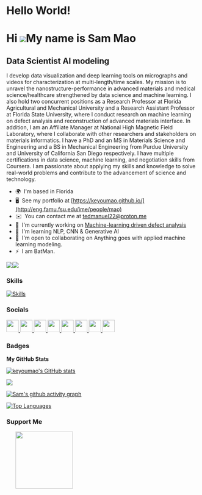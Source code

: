 # Hello World!



Hi ![](https://user-images.githubusercontent.com/18350557/176309783-0785949b-9127-417c-8b55-ab5a4333674e.gif)My name is Sam Mao
===============================================================================================================================

Data Scientist AI modeling
--------------------------

I develop data visualization and deep learning tools on micrographs and videos for characterization at multi-length/time scales. My mission is to unravel the nanostructure-performance in advanced materials and medical science/healthcare strengthened by data science and machine learning. I also hold two concurrent positions as a Research Professor at Florida Agricultural and Mechanical University and a Research Assistant Professor at Florida State University, where I conduct research on machine learning on defect analysis and reconstruction of advanced materials interface. In addition, I am an Affiliate Manager at National High Magnetic Field Laboratory, where I collaborate with other researchers and stakeholders on materials informatics. I have a PhD and an MS in Materials Science and Engineering and a BS in Mechanical Engineering from Purdue University and University of California San Diego respectively. I have multiple certifications in data science, machine learning, and negotiation skills from Coursera. I am passionate about applying my skills and knowledge to solve real-world problems and contribute to the advancement of science and technology.

* 🌍  I'm based in Florida
* 🖥️  See my portfolio at [https://keyoumao.github.io/](http://eng.famu.fsu.edu/ime/people/mao)
* ✉️  You can contact me at [tedmanuel22@proton.me](mailto:tedmanuel22@proton.me)
* 🚀  I'm currently working on [Machine-learning driven defect analysis](http://github.com/keyoumao/Defect_dP_PaCKage)
* 🧠  I'm learning NLP, CNN & Generative AI
* 🤝  I'm open to collaborating on Anything goes with applied machine learning modeling.
* ⚡  I am BatMan.

<a href="https://www.github.com/keyoumao" target="_blank" rel="noreferrer"><img
src="https://img.shields.io/github/followers/keyoumao?logo=github&style=for-the-badge&color=3382ed&labelColor=1c1917" /></a><a href="https://www.x.com/SamManu87997521" target="_blank" rel="noreferrer"><img
src="https://img.shields.io/twitter/follow/SamManu87997521?logo=twitter&style=for-the-badge&color=3382ed&labelColor=1c1917"
/></a>

### Skills
[![Skills](https://skillicons.dev/icons?i=js,html,css,aws,gcp,azure,bootstrap,cpp,d3,bash,git,gitlab,linux,matlab,ps,powershell,py,pytorch,tensorflow,vscode,mongodb,mysql,postgres,flask,r,c,fortran,java,ai,github)](https://skillicons.dev)




### Socials

<p align="left"> <a href="https://discord.com/users/sam007kmao" target="_blank" rel="noreferrer"> <picture> <source media="(prefers-color-scheme: dark)" srcset="undefined" /> <source media="(prefers-color-scheme: light)" srcset="https://raw.githubusercontent.com/danielcranney/readme-generator/main/public/icons/socials/discord.svg" /> <img src="https://raw.githubusercontent.com/danielcranney/readme-generator/main/public/icons/socials/discord.svg" width="32" height="32" /> </picture> </a> <a href="https://www.github.com/keyoumao" target="_blank" rel="noreferrer"> <picture> <source media="(prefers-color-scheme: dark)" srcset="https://raw.githubusercontent.com/danielcranney/readme-generator/main/public/icons/socials/github-dark.svg" /> <source media="(prefers-color-scheme: light)" srcset="https://raw.githubusercontent.com/danielcranney/readme-generator/main/public/icons/socials/github.svg" /> <img src="https://raw.githubusercontent.com/danielcranney/readme-generator/main/public/icons/socials/github.svg" width="32" height="32" /> </picture> </a> <a href="http://www.instagram.com/sammanuel22" target="_blank" rel="noreferrer"> <picture> <source media="(prefers-color-scheme: dark)" srcset="undefined" /> <source media="(prefers-color-scheme: light)" srcset="https://raw.githubusercontent.com/danielcranney/readme-generator/main/public/icons/socials/instagram.svg" /> <img src="https://raw.githubusercontent.com/danielcranney/readme-generator/main/public/icons/socials/instagram.svg" width="32" height="32" /> </picture> </a> <a href="https://www.linkedin.com/in/keyoumao" target="_blank" rel="noreferrer"> <picture> <source media="(prefers-color-scheme: dark)" srcset="undefined" /> <source media="(prefers-color-scheme: light)" srcset="https://raw.githubusercontent.com/danielcranney/readme-generator/main/public/icons/socials/linkedin.svg" /> <img src="https://raw.githubusercontent.com/danielcranney/readme-generator/main/public/icons/socials/linkedin.svg" width="32" height="32" /> </picture> </a> <a href="http://www.medium.com/@keyoumao" target="_blank" rel="noreferrer"> <picture> <source media="(prefers-color-scheme: dark)" srcset="https://raw.githubusercontent.com/danielcranney/readme-generator/main/public/icons/socials/medium-dark.svg" /> <source media="(prefers-color-scheme: light)" srcset="https://raw.githubusercontent.com/danielcranney/readme-generator/main/public/icons/socials/medium.svg" /> <img src="https://raw.githubusercontent.com/danielcranney/readme-generator/main/public/icons/socials/medium.svg" width="32" height="32" /> </picture> </a> <a href="https://www.stackoverflow.com/users/ KSMao" target="_blank" rel="noreferrer"> <picture> <source media="(prefers-color-scheme: dark)" srcset="undefined" /> <source media="(prefers-color-scheme: light)" srcset="https://raw.githubusercontent.com/danielcranney/readme-generator/main/public/icons/socials/stackoverflow.svg" /> <img src="https://raw.githubusercontent.com/danielcranney/readme-generator/main/public/icons/socials/stackoverflow.svg" width="32" height="32" /> </picture> </a> <a href="https://www.x.com/SamManu87997521" target="_blank" rel="noreferrer"> <picture> <source media="(prefers-color-scheme: dark)" srcset="https://raw.githubusercontent.com/danielcranney/readme-generator/main/public/icons/socials/twitter-dark.svg" /> <source media="(prefers-color-scheme: light)" srcset="https://raw.githubusercontent.com/danielcranney/readme-generator/main/public/icons/socials/twitter.svg" /> <img src="https://raw.githubusercontent.com/danielcranney/readme-generator/main/public/icons/socials/twitter.svg" width="32" height="32" /> </picture> </a> <a href="https://www.youtube.com/@sammanuel1641" target="_blank" rel="noreferrer"> <picture> <source media="(prefers-color-scheme: dark)" srcset="undefined" /> <source media="(prefers-color-scheme: light)" srcset="https://raw.githubusercontent.com/danielcranney/readme-generator/main/public/icons/socials/youtube.svg" /> <img src="https://raw.githubusercontent.com/danielcranney/readme-generator/main/public/icons/socials/youtube.svg" width="32" height="32" /> </picture> </a></p>

### Badges

<b>My GitHub Stats</b>


<a href="http://www.github.com/keyoumao"><img src="https://github-readme-stats.vercel.app/api?username=keyoumao&show_icons=true&hide=&count_private=true&title_color=3382ed&text_color=ffffff&icon_color=facc15&bg_color=1c1917&hide_border=true&show_icons=true" alt="keyoumao's GitHub stats" /></a>

<a href="http://www.github.com/keyoumao"><img src="https://github-readme-streak-stats.herokuapp.com/?user=keyoumao&stroke=ffffff&background=1c1917&ring=3382ed&fire=3382ed&currStreakNum=ffffff&currStreakLabel=3382ed&sideNums=ffffff&sideLabels=ffffff&dates=ffffff&hide_border=true" /></a>

[![Sam's github activity graph](https://github-readme-activity-graph.vercel.app/graph?username=keyoumao&theme=github)](https://github.com/keyoumao/github-readme-activity-graph)

<a href="https://github.com/keyoumao" align="left"><img src="https://github-readme-stats.vercel.app/api/top-langs/?username=keyoumao&langs_count=10&title_color=3382ed&text_color=ffffff&icon_color=facc15&bg_color=1c1917&hide_border=true&locale=en&custom_title=Top%20%Languages" alt="Top Languages" /></a>


### Support Me

<ul style="list-style-type: none; margin: 0;">

<li style="display: inline-block; margin-right: 0.25rem;"><a href="https://www.buymeacoffee.com/keyoumaoE"><img src="https://cdn.buymeacoffee.com/buttons/v2/default-yellow.png" width="150"/></a></li>

</ul>
